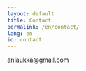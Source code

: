 ```yaml
---
layout: default
title: Contact
permalink: /en/contact/
lang: en
id: contact
---
```



[anlaukka@gmail.com](mailto:anlaukka@gmail.com)

